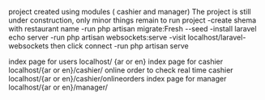 project created using modules ( cashier and manager)
The project is still under construction, only minor things remain
to run project
-create shema with restaurant name
-run php artisan migrate:Fresh --seed
-install laravel echo server 
-run php artisan websockets:serve
-visit localhost/laravel-websockets then click connect
-run php artisan serve

index page for users  localhost/ {ar or en}
index page for cashier localhost/{ar or en}/cashier/
online order to check real time cashier localhost/{ar or en}/cashier/onlineorders
index page for manager localhost/{ar or en}/manager/
